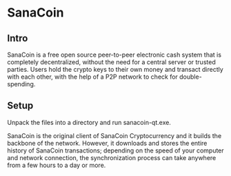 SanaCoin
=====================

Intro
-----
SanaCoin is a free open source peer-to-peer electronic cash system that is
completely decentralized, without the need for a central server or trusted
parties.  Users hold the crypto keys to their own money and transact directly
with each other, with the help of a P2P network to check for double-spending.


Setup
-----
Unpack the files into a directory and run sanacoin-qt.exe.

SanaCoin is the original client of SanaCoin Cryptocurrency and it builds the backbone of the network.
However, it downloads and stores the entire history of SanaCoin transactions;
depending on the speed of your computer and network connection, the synchronization
process can take anywhere from a few hours to a day or more.

